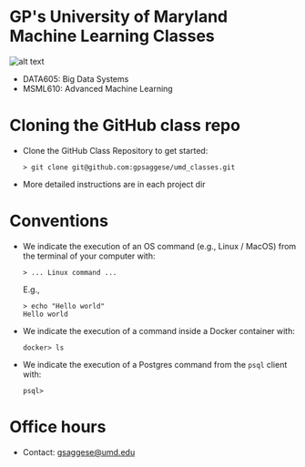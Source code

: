 # GP's University of Maryland Machine Learning Classes

![alt text](https://1000logos.net/wp-content/uploads/2022/07/University-of-Maryland-Logo.png)

- DATA605: Big Data Systems
- MSML610: Advanced Machine Learning

# Cloning the GitHub class repo

- Clone the GitHub Class Repository to get started:
  ```
  > git clone git@github.com:gpsaggese/umd_classes.git
  ```
- More detailed instructions are in each project dir

# Conventions
- We indicate the execution of an OS command (e.g., Linux / MacOS) from the terminal
  of your computer with:
  ```
  > ... Linux command ...
  ```
  E.g.,
  ```
  > echo "Hello world"
  Hello world
  ```

- We indicate the execution of a command inside a Docker container with:
  ```
  docker> ls 
  ```

- We indicate the execution of a Postgres command from the `psql` client with:
  ```
  psql> 
  ```

# Office hours
- Contact: gsaggese@umd.edu
